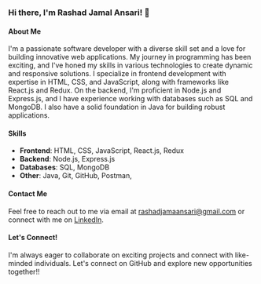 ### Hi there, I'm Rashad Jamal Ansari! 👋

#### About Me
I'm a passionate software developer with a diverse skill set and a love for building innovative web applications. My journey in programming has been exciting, and I've honed my skills in various technologies to create dynamic and responsive solutions. I specialize in frontend development with expertise in HTML, CSS, and JavaScript, along with frameworks like React.js and Redux. On the backend, I'm proficient in Node.js and Express.js, and I have experience working with databases such as SQL and MongoDB. I also have a solid foundation in Java for building robust applications.

#### Skills
- **Frontend**: HTML, CSS, JavaScript, React.js, Redux
- **Backend**: Node.js, Express.js
- **Databases**: SQL, MongoDB
- **Other**: Java, Git, GitHub, Postman, 

#### Contact Me
Feel free to reach out to me via email at rashadjamaansari@gmail.com or connect with me on [LinkedIn](inkedin.com/in/rashad-jamal-ansari-18809b291).

#### Let's Connect!
I'm always eager to collaborate on exciting projects and connect with like-minded individuals. Let's connect on GitHub and explore new opportunities together!!
